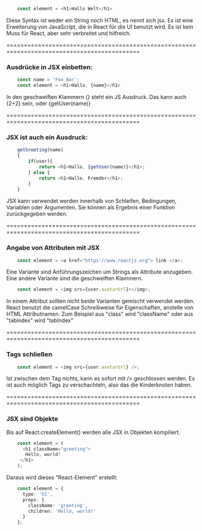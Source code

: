
```typescript jsx
    const element = <h1>Hallo Welt</h1>
```

Diese Syntax ist weder ein String noch HTML, es nennt sich jsx.
Es ist eine Erweiterung von JavaScript, die in React für die UI benutzt wird.
Es ist kein Muss für React, aber sehr verbreitet und hilfreich.

============================================================================================

### Ausdrücke in JSX einbetten:

```typescript jsx
    const name = 'Foo Bar';
    const element = <h1>Hallo, {name}</h1>
```

In den geschweiften Klammern {} steht ein JS Ausdruck.
Das kann auch {2+2} sein, oder {getUser(name)}

============================================================================================

### JSX ist auch ein Ausdruck:

```typescript jsx
    getGreeting(name) 
    {
        if(user){
            return <h1>Hallo, {getUser(name)}</h1>;
        } else {
            return <h1>Hallo, Fremder</h1>;
        }
    }
```

JSX kann verwendet werden innerhalb von Schleifen, Bedingungen, Variablen oder Argumenten.
Sie können als Ergebnis einer Funktion zurückgegeben werden.

============================================================================================

### Angabe von Attributen mit JSX

```typescript jsx
    const element = <a href="https://www.reactjs.org"> link </a>;
```

Eine Variante sind Anführungszeichen um Strings als Attribute anzugeben.
Eine andere Variante sind die geschweiften Klammern.

```typescript jsx
    const element = <img src={user.avatarUrl}></img>;
```

In einem Attribut sollten nicht beide Varianten gemischt verwendet werden.
React benutzt die camelCase Schreibweise für Eigenschaften, anstelle von HTML Attributnamen.
Zum Beispiel aus "class" wird "className" oder aus "tabindex" wird "tabIndex"

============================================================================================

### Tags schließen

```typescript jsx
    const element = <img src={user.avatarUrl} />;
```

Ist zwischen dem Tag nichts, kann es sofort mit /> geschlossen werden.
Es ist auch möglich Tags zu verschachteln, also das die Kinderknoten haben.

============================================================================================

### JSX sind Objekte

Bis auf React.createElement() werden alle JSX in Objekten kompiliert.

```typescript jsx
    const element = (
      <h1 className="greeting">
       Hello, world!
     </h1>
    );       
```                             

Daraus wird dieses "React-Element" erstellt:

```typescript jsx
    const element = {
      type: 'h1',
      props: {
        className: 'greeting',
        children: 'Hello, world!'
      }
    };
```






